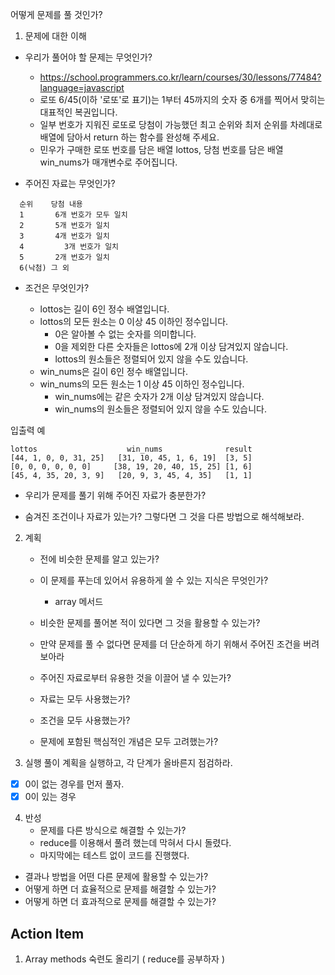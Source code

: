 어떻게 문제를 풀 것인가?

1. 문제에 대한 이해

- 우리가 풀어야 할 문제는 무엇인가?

  - https://school.programmers.co.kr/learn/courses/30/lessons/77484?language=javascript
  - 로또 6/45(이하 '로또'로 표기)는 1부터 45까지의 숫자 중 6개를 찍어서 맞히는 대표적인 복권입니다.
  - 일부 번호가 지워진 로또로 당첨이 가능했던 최고 순위와 최저 순위를 차례대로 배열에 담아서 return 하는 함수를 완성해 주세요.
  - 민우가 구매한 로또 번호를 담은 배열 lottos, 당첨 번호를 담은 배열 win_nums가 매개변수로 주어집니다.

- 주어진 자료는 무엇인가?

```
  순위   	당첨 내용
  1	      6개 번호가 모두 일치
  2	      5개 번호가 일치
  3	      4개 번호가 일치
  4         3개 번호가 일치
  5	      2개 번호가 일치
  6(낙첨)	그 외
```

- 조건은 무엇인가?

  - lottos는 길이 6인 정수 배열입니다.
  - lottos의 모든 원소는 0 이상 45 이하인 정수입니다.
    - 0은 알아볼 수 없는 숫자를 의미합니다.
    - 0을 제외한 다른 숫자들은 lottos에 2개 이상 담겨있지 않습니다.
    - lottos의 원소들은 정렬되어 있지 않을 수도 있습니다.
  - win_nums은 길이 6인 정수 배열입니다.
  - win_nums의 모든 원소는 1 이상 45 이하인 정수입니다.
    - win_nums에는 같은 숫자가 2개 이상 담겨있지 않습니다.
    - win_nums의 원소들은 정렬되어 있지 않을 수도 있습니다.

입출력 예

```
lottos	                  win_nums	            result
[44, 1, 0, 0, 31, 25]	[31, 10, 45, 1, 6, 19]	[3, 5]
[0, 0, 0, 0, 0, 0]	   [38, 19, 20, 40, 15, 25]	[1, 6]
[45, 4, 35, 20, 3, 9]	[20, 9, 3, 45, 4, 35]	[1, 1]
```

- 우리가 문제를 풀기 위해 주어진 자료가 충분한가?

- 숨겨진 조건이나 자료가 있는가? 그렇다면 그 것을 다른 방법으로 해석해보라.

2. 계획

   - 전에 비슷한 문제를 알고 있는가?

   - 이 문제를 푸는데 있어서 유용하게 쓸 수 있는 지식은 무엇인가?
     - array 메서드
   - 비슷한 문제를 풀어본 적이 있다면 그 것을 활용할 수 있는가?
   - 만약 문제를 풀 수 없다면 문제를 더 단순하게 하기 위해서 주어진 조건을 버려보아라
   - 주어진 자료로부터 유용한 것을 이끌어 낼 수 있는가?
   - 자료는 모두 사용했는가?
   - 조건을 모두 사용했는가?
   - 문제에 포함된 핵심적인 개념은 모두 고려했는가?

3. 실행
   풀이 계획을 실행하고, 각 단계가 올바른지 점검하라.

- [x] 0이 없는 경우를 먼저 풀자.
- [x] 0이 있는 경우

4. 반성
   - 문제를 다른 방식으로 해결할 수 있는가?
   - reduce를 이용해서 풀려 했는데 막혀서 다시 돌렸다.
   - 마지막에는 테스트 없이 코드를 진행했다.

- 결과나 방법을 어떤 다른 문제에 활용할 수 있는가?
- 어떻게 하면 더 효율적으로 문제를 해결할 수 있는가?
- 어떻게 하면 더 효과적으로 문제를 해결할 수 있는가?

## Action Item

1. Array methods 숙련도 올리기 ( reduce를 공부하자 )
